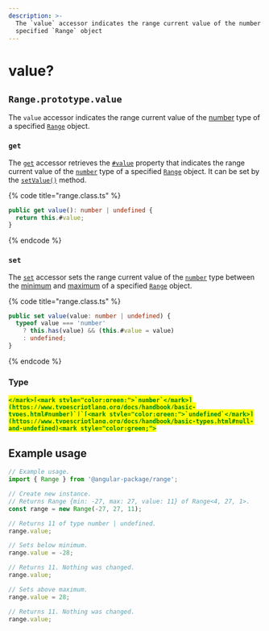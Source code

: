 ```yaml
---
description: >-
  The `value` accessor indicates the range current value of the number type of a
  specified `Range` object
---
```


# value?

## `Range.prototype.value`

The `value` accessor indicates the range current value of the [number](https://developer.mozilla.org/en-US/docs/Web/JavaScript/Reference/Global\_Objects/Number) type of a specified [`Range`](broken-reference) object.

### `get`

The [`get`](https://developer.mozilla.org/en-US/docs/Web/JavaScript/Reference/Functions/get) accessor retrieves the [`#value`](../properties/value.md#value) property that indicates the range current value of the [`number`](https://developer.mozilla.org/en-US/docs/Web/JavaScript/Reference/Global\_Objects/Number) type of a specified [`Range`](broken-reference) object. It can be set by the [`setValue()`](../methods/setvalue.md#range.prototype.setvalue) method.

{% code title="range.class.ts" %}
```typescript
public get value(): number | undefined {
  return this.#value;
}
```
{% endcode %}

### `set`

The [`set`](https://developer.mozilla.org/en-US/docs/Web/JavaScript/Reference/Functions/set) accessor sets the range current value of the [`number`](https://developer.mozilla.org/en-US/docs/Web/JavaScript/Reference/Global\_Objects/Number) type between the [minimum](../properties/min.md#range.prototype.min) and [maximum](../properties/max.md#range.prototype.max) of a specified [`Range`](broken-reference) object.

{% code title="range.class.ts" %}
```typescript
public set value(value: number | undefined) {
  typeof value === 'number'
    ? this.has(value) && (this.#value = value)
    : undefined;
}
```
{% endcode %}

### Type

#### <mark style="color:green;">``</mark>[<mark style="color:green;">`number`</mark>](https://www.typescriptlang.org/docs/handbook/basic-types.html#number)`|`[<mark style="color:green;">`undefined`</mark>](https://www.typescriptlang.org/docs/handbook/basic-types.html#null-and-undefined)<mark style="color:green;">``</mark>

## Example usage

```typescript
// Example usage.
import { Range } from '@angular-package/range';

// Create new instance.
// Returns Range {min: -27, max: 27, value: 11} of Range<4, 27, 1>.
const range = new Range(-27, 27, 11);

// Returns 11 of type number | undefined.
range.value;

// Sets below minimum.
range.value = -28;

// Returns 11. Nothing was changed.
range.value;

// Sets above maximum.
range.value = 28;

// Returns 11. Nothing was changed.
range.value;
```
